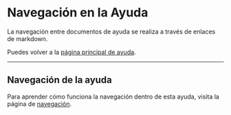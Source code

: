 # Navegación en la Ayuda

La navegación entre documentos de ayuda se realiza a través de enlaces de markdown.

Puedes volver a la [página principal de ayuda](./index).


---

## Navegación de la ayuda

Para aprender cómo funciona la navegación dentro de esta ayuda, visita la página de [navegación](./navigation).
